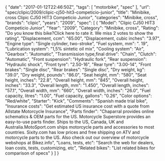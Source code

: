 {
    "date": "2017-01-12T22:46:50Z",
    "tags": [
        "motorbike",
        "spec"
    ],
    "url": "spec\/clipic\/2009\/clipic-cj50-hit3-competicio-junior",
    "title": "Minibike, cross Clipic CJ50 HIT3 Competicio Junior",
    "categories": "Minibike, cross",
    "brands": "clipic",
    "years": "2009",
    "spec": [
        {
            "Model": "Clipic CJ50 HIT3 Competicio Junior",
            "Year": "2009",
            "Category": "Minibike, cross",
            "Rating": "Do you know this bike?Click here to rate it. We miss 2 votes to show the rating",
            "Displacement, ccm": "65.00",
            "Displacement, cubic inches": "3.97",
            "Engine type": "Single cylinder, two-stroke",
            "Fuel system, mm": ". 19",
            "Lubrication system": "1,5% sintetic oil mix",
            "Cooling system": "Air",
            "Gearbox": "Automatic",
            "Transmission type,final drive": "Chain",
            "Clutch": "Automatic",
            "Front suspension": "Hydraulic fork",
            "Rear suspension": "Hydraulic shock",
            "Front tyre": "2.50-16",
            "Rear tyre": "3.00-14",
            "Front brakes": "Single disc",
            "Rear brakes": "Single disc",
            "Dry weight, kg": "39.0",
            "Dry weight, pounds": "86.0",
            "Seat height, mm": "580",
            "Seat height, inches": "22.8",
            "Overall height, mm": "845",
            "Overall height, inches": "33.3",
            "Overall length, mm": "1.450",
            "Overall length, inches": "57.1",
            "Overall width, mm": "660",
            "Overall width, inches": "26.0",
            "Fuel capacity, litres": "1.00",
            "Fuel capacity, gallons": "0.26",
            "Color options": "Red\/white",
            "Starter": "Kick",
            "Comments": "Spanish made trial bike",
            "Insurance costs": "Get estimated US insurance cost with a quote from Allstate Motorcycle Insurance",
            "Parts finder": "Chaparral provides online schematics & OEM parts for the US.   Motorcycle Superstore provides an easy-to-use parts finder. Ships to the US, Canada, UK and Australia.MotoSport.com ships motorcycle parts and accessories to most countries.    Sixity.com has low prices and free shipping on ATV and motorcycle parts to the US. Also check out our overview of motorcycle webshops at Bikez.info",
            "Loans, tests, etc": "Search the web for dealers, loan costs, tests, customizing, etc",
            "Related bikes": "List related bikes for comparison of specs"
        }
    ]
}